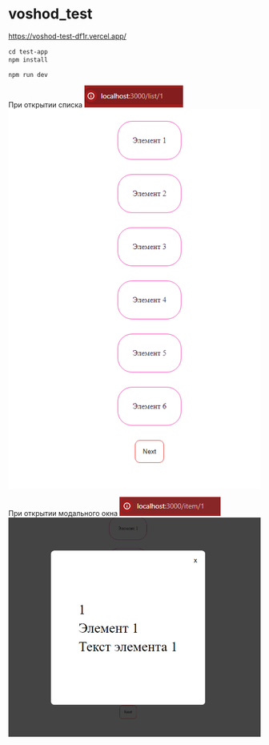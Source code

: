 # voshod_test
https://voshod-test-df1r.vercel.app/
```
cd test-app
npm install
```

```
npm run dev
```
При открытии списка
![Alt text](image-2.png)
![Alt text](image.png)

При открытии модального окна
![Alt text](image-3.png)
![Alt text](image-1.png)